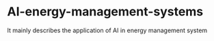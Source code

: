 # AI-energy-management-systems
It mainly describes the application of AI in energy management system
